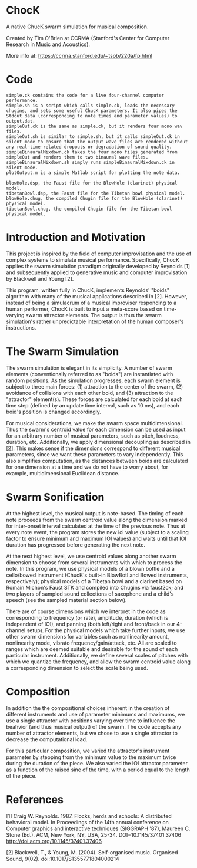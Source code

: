 ChocK
=====

A native ChucK swarm simulation for musical composition.

Created by Tim O'Brien at CCRMA (Stanford's Center for Computer Research in Music and Acoustics).

More info at: https://ccrma.stanford.edu/~tsob/220a/fp.html

Code
=====
    simple.ck contains the code for a live four-channel computer performance.
    simple.sh is a script which calls simple.ck, loads the necessary chugins, and sets some useful ChucK parameters. It also pipes the Stdout data (corresponding to note times and parameter values) to output.dat.
    simpleOut.ck is the same as simple.ck, but it renders four mono wav files.
    simpleOut.sh is similar to simple.sh, but it calls simpleOut.ck in silent mode to ensure that the output wave files are rendered without any real-time-related dropouts or degradation of sound quality.
    simpleBinauralMixdown.ck takes the four mono files generated from simpleOut and renders them to two binaural wave files.
    simpleBinauralMixdown.sh simply runs simpleBinauralMixdown.ck in silent mode.
    plotOutput.m is a simple Matlab script for plotting the note data. 

    blowHole.dsp, the Faust file for the BlowHole (clarinet) physical model.
    tibetanBowl.dsp, the Faust file for the Tibetan bowl physical model.
    blowHole.chug, the compiled Chugin file for the BlowHole (clarinet) physical model.
    tibetanBowl.chug, the compiled Chugin file for the Tibetan bowl physical model.



Introduction and Motivation
=====

This project is inspired by the field of computer improvisation and the use of complex systems to simulate musical performance. Specifically, ChocK applies the swarm simulation paradigm originally developed by Reynolds [1] and subsequently applied to generative music and computer improvisation by Blackwell and Young [2].

This program, written fully in ChucK, implements Reynolds' "boids" algorithm with many of the musical applications described in [2]. However, instead of being a simulacrum of a musical improviser responding to a human performer, ChocK is built to input a meta-score based on time-varying swarm attractor elements. The output is thus the swarm simulation's rather unpredictable interpretation of the human composer's instructions.

The Swarm Simulation
=====

The swarm simulation is elegant in its simplicity. A number of swarm elements (conventionally referred to as "boids") are instantiated with random positions. As the simulation progresses, each swarm element is subject to three main forces: (1) attraction to the center of the swarm, (2) avoidance of collisions with each other boid, and (3) attraction to the "attractor" element(s). These forces are calculated for each boid at each time step (defined by an update time interval, such as 10 ms), and each boid's position is changed accordingly.

For musical considerations, we make the swarm space multidimensional. Thus the swarm's centroid value for each dimension can be used as input for an arbitrary number of musical parameters, such as pitch, loudness, duration, etc. Additionally, we apply dimensional decoupling as described in [2]. This makes sense if the dimensions correspond to different musical parameters, since we want these parameters to vary independently. This also simplifies computation, as the distances between boids are calculated for one dimension at a time and we do not have to worry about, for example, multidimensional Euclidean distance.

Swarm Sonification
=====

At the highest level, the musical output is note-based. The timing of each note proceeds from the swarm centroid value along the dimension marked for inter-onset interval calculated at the time of the previous note. Thus at every note event, the program stores the new ioi value (subject to a scaling factor to ensure minimum and maximum IOI values) and waits until that IOI duration has progressed before generating the next note.

At the next highest level, we use centroid values along another swarm dimension to choose from several instruments with which to process the note. In this program, we use physical models of a blown bottle and a cello/bowed instrument (ChucK's built-in BlowBotl and Bowed instruments, respectively); physical models of a Tibetan bowl and a clarinet based on Romain Michon's Faust STK and compiled into Chugins via faust2ck; and two players of sampled sound collections of saxophone and a child's speech (see the sampled material section below).

There are of course dimensions which we interpret in the code as corresponding to frequency (or rate), amplitude, duration (which is independent of IOI), and panning (both left/right and front/back in our 4-channel setup). For the physical models which take further inputs, we use other swarm dimensions for variables such as nonlinearity amount, nonlinearity mode, vibrato frequency/gain/attack, etc. All are scaled to ranges which are deemed suitable and desirable for the sound of each particular instrument. Additionally, we define several scales of pitches with which we quantize the frequency, and allow the swarm centroid value along a corresponding dimension to select the scale being used.

Composition
=====

In addition the the compositional choices inherent in the creation of different instruments and use of parameter minimums and maximums, we use a single attractor with positions varying over time to influence the beahvior (and thus musical output) of the swarm. The code accepts any number of attractor elements, but we chose to use a single attractor to decrease the computational load.

For this particular composition, we varied the attractor's instrument parameter by stepping from the minimum value to the maximum twice during the duration of the piece. We also varied the IOI attractor parameter as a function of the raised sine of the time, with a period equal to the length of the piece.

References
=====

[1] Craig W. Reynolds. 1987. Flocks, herds and schools: A distributed behavioral model. In Proceedings of the 14th annual conference on Computer graphics and interactive techniques (SIGGRAPH '87), Maureen C. Stone (Ed.). ACM, New York, NY, USA, 25-34. DOI=10.1145/37401.37406 http://doi.acm.org/10.1145/37401.37406

[2] Blackwell, T., & Young, M. (2004). Self-organised music. Organised Sound, 9(02). doi:10.1017/S1355771804000214
